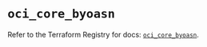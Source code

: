 # `oci_core_byoasn`

Refer to the Terraform Registry for docs: [`oci_core_byoasn`](https://registry.terraform.io/providers/hashicorp/oci/7.19.0/docs/resources/core_byoasn).
